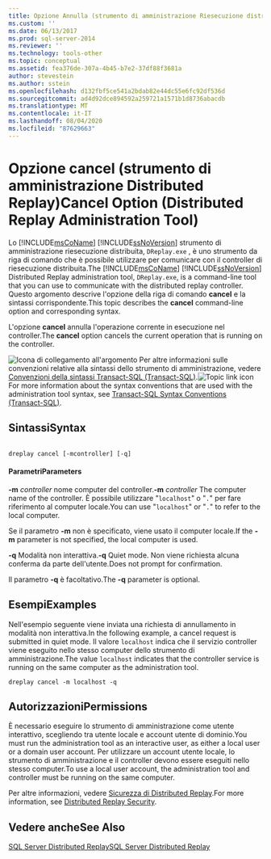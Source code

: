 ```yaml
---
title: Opzione Annulla (strumento di amministrazione Riesecuzione distribuita) | Microsoft Docs
ms.custom: ''
ms.date: 06/13/2017
ms.prod: sql-server-2014
ms.reviewer: ''
ms.technology: tools-other
ms.topic: conceptual
ms.assetid: fea376de-307a-4b45-b7e2-37df88f3681a
author: stevestein
ms.author: sstein
ms.openlocfilehash: d132fbf5ce541a2bdab82e44dc55e6fc92df536d
ms.sourcegitcommit: ad4d92dce894592a259721a1571b1d8736abacdb
ms.translationtype: MT
ms.contentlocale: it-IT
ms.lasthandoff: 08/04/2020
ms.locfileid: "87629663"
---
```

# <a name="cancel-option-distributed-replay-administration-tool"></a><span data-ttu-id="fac47-102">Opzione cancel (strumento di amministrazione Distributed Replay)</span><span class="sxs-lookup"><span data-stu-id="fac47-102">Cancel Option (Distributed Replay Administration Tool)</span></span>
  <span data-ttu-id="fac47-103">Lo [!INCLUDE[msCoName](../../includes/msconame-md.md)] [!INCLUDE[ssNoVersion](../../includes/ssnoversion-md.md)] strumento di amministrazione riesecuzione distribuita, `DReplay.exe` , è uno strumento da riga di comando che è possibile utilizzare per comunicare con il controller di riesecuzione distribuita.</span><span class="sxs-lookup"><span data-stu-id="fac47-103">The [!INCLUDE[msCoName](../../includes/msconame-md.md)] [!INCLUDE[ssNoVersion](../../includes/ssnoversion-md.md)] Distributed Replay administration tool, `DReplay.exe`, is a command-line tool that you can use to communicate with the distributed replay controller.</span></span> <span data-ttu-id="fac47-104">Questo argomento descrive l'opzione della riga di comando **cancel** e la sintassi corrispondente.</span><span class="sxs-lookup"><span data-stu-id="fac47-104">This topic describes the **cancel** command-line option and corresponding syntax.</span></span>

 <span data-ttu-id="fac47-105">L'opzione **cancel** annulla l'operazione corrente in esecuzione nel controller.</span><span class="sxs-lookup"><span data-stu-id="fac47-105">The **cancel** option cancels the current operation that is running on the controller.</span></span>

 <span data-ttu-id="fac47-106">![Icona di collegamento all'argomento](../../database-engine/media/topic-link.gif "Icona di collegamento a un argomento") Per altre informazioni sulle convenzioni relative alla sintassi dello strumento di amministrazione, vedere [Convenzioni della sintassi Transact-SQL &#40;Transact-SQL&#41;](/sql/t-sql/language-elements/transact-sql-syntax-conventions-transact-sql).</span><span class="sxs-lookup"><span data-stu-id="fac47-106">![Topic link icon](../../database-engine/media/topic-link.gif "Topic link icon") For more information about the syntax conventions that are used with the administration tool syntax, see [Transact-SQL Syntax Conventions &#40;Transact-SQL&#41;](/sql/t-sql/language-elements/transact-sql-syntax-conventions-transact-sql).</span></span>

## <a name="syntax"></a><span data-ttu-id="fac47-107">Sintassi</span><span class="sxs-lookup"><span data-stu-id="fac47-107">Syntax</span></span>

```

dreplay cancel [-mcontroller] [-q] 
```

#### <a name="parameters"></a><span data-ttu-id="fac47-108">Parametri</span><span class="sxs-lookup"><span data-stu-id="fac47-108">Parameters</span></span>
 <span data-ttu-id="fac47-109">**-m** *controller* nome computer del controller.</span><span class="sxs-lookup"><span data-stu-id="fac47-109">**-m** *controller* The computer name of the controller.</span></span> <span data-ttu-id="fac47-110">È possibile utilizzare "`localhost`" o "`.`" per fare riferimento al computer locale.</span><span class="sxs-lookup"><span data-stu-id="fac47-110">You can use "`localhost`" or "`.`" to refer to the local computer.</span></span>

 <span data-ttu-id="fac47-111">Se il parametro **-m** non è specificato, viene usato il computer locale.</span><span class="sxs-lookup"><span data-stu-id="fac47-111">If the **-m** parameter is not specified, the local computer is used.</span></span>

 <span data-ttu-id="fac47-112">**-q** Modalità non interattiva.</span><span class="sxs-lookup"><span data-stu-id="fac47-112">**-q** Quiet mode.</span></span> <span data-ttu-id="fac47-113">Non viene richiesta alcuna conferma da parte dell'utente.</span><span class="sxs-lookup"><span data-stu-id="fac47-113">Does not prompt for confirmation.</span></span>

 <span data-ttu-id="fac47-114">Il parametro **-q** è facoltativo.</span><span class="sxs-lookup"><span data-stu-id="fac47-114">The **-q** parameter is optional.</span></span>

## <a name="examples"></a><span data-ttu-id="fac47-115">Esempi</span><span class="sxs-lookup"><span data-stu-id="fac47-115">Examples</span></span>
 <span data-ttu-id="fac47-116">Nell'esempio seguente viene inviata una richiesta di annullamento in modalità non interattiva.</span><span class="sxs-lookup"><span data-stu-id="fac47-116">In the following example, a cancel request is submitted in quiet mode.</span></span> <span data-ttu-id="fac47-117">Il valore `localhost` indica che il servizio controller viene eseguito nello stesso computer dello strumento di amministrazione.</span><span class="sxs-lookup"><span data-stu-id="fac47-117">The value `localhost` indicates that the controller service is running on the same computer as the administration tool.</span></span>

```
dreplay cancel -m localhost -q
```

## <a name="permissions"></a><span data-ttu-id="fac47-118">Autorizzazioni</span><span class="sxs-lookup"><span data-stu-id="fac47-118">Permissions</span></span>
 <span data-ttu-id="fac47-119">È necessario eseguire lo strumento di amministrazione come utente interattivo, scegliendo tra utente locale e account utente di dominio.</span><span class="sxs-lookup"><span data-stu-id="fac47-119">You must run the administration tool as an interactive user, as either a local user or a domain user account.</span></span> <span data-ttu-id="fac47-120">Per utilizzare un account utente locale, lo strumento di amministrazione e il controller devono essere eseguiti nello stesso computer.</span><span class="sxs-lookup"><span data-stu-id="fac47-120">To use a local user account, the administration tool and controller must be running on the same computer.</span></span>

 <span data-ttu-id="fac47-121">Per altre informazioni, vedere [Sicurezza di Distributed Replay](distributed-replay-security.md).</span><span class="sxs-lookup"><span data-stu-id="fac47-121">For more information, see [Distributed Replay Security](distributed-replay-security.md).</span></span>

## <a name="see-also"></a><span data-ttu-id="fac47-122">Vedere anche</span><span class="sxs-lookup"><span data-stu-id="fac47-122">See Also</span></span>
 [<span data-ttu-id="fac47-123">SQL Server Distributed Replay</span><span class="sxs-lookup"><span data-stu-id="fac47-123">SQL Server Distributed Replay</span></span>](sql-server-distributed-replay.md)


